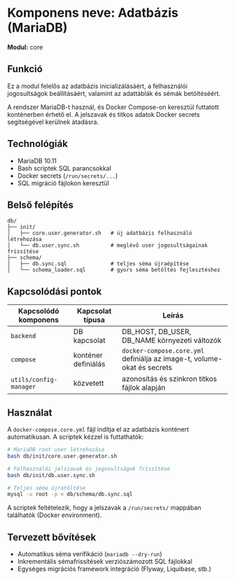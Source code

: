 # Komponens neve: Adatbázis (MariaDB)

**Modul:** core

## Funkció

Ez a modul felelős az adatbázis inicializálásáért, a felhasználói jogosultságok beállításáért, valamint az adattáblák és sémák betöltéséért.

A rendszer MariaDB-t használ, és Docker Compose-on keresztül futtatott konténerben érhető el. A jelszavak és titkos adatok Docker secrets segítségével kerülnek átadásra.

## Technológiák

- MariaDB 10.11
- Bash scriptek SQL parancsokkal
- Docker secrets (`/run/secrets/...`)
- SQL migráció fájlokon keresztül

## Belső felépítés

```
db/
├── init/
│   ├── core.user.generator.sh   # új adatbázis felhasználó létrehozása
│   └── db.user.sync.sh          # meglévő user jogosultságainak frissítése
├── schema/
│   ├── db.sync.sql              # teljes séma újraépítése
│   └── schema_loader.sql        # gyors séma betöltés fejlesztéshez
```

## Kapcsolódási pontok

| Kapcsolódó komponens   | Kapcsolat típusa | Leírás |
|--------------------|------------------|--------|
| `backend`          | DB kapcsolat     | DB_HOST, DB_USER, DB_NAME környezeti változók |
| `compose`          | konténer definiálás | `docker-compose.core.yml` definiálja az image-t, volume-okat és secrets |
| `utils/config-manager` | közvetett      | azonosítás és szinkron titkos fájlok alapján |

## Használat

A `docker-compose.core.yml` fájl indítja el az adatbázis konténert automatikusan. A scriptek kézzel is futtathatók:

```bash
# MariaDB root user létrehozása
bash db/init/core.user.generator.sh

# Felhasználói jelszavak és jogosultságok frissítése
bash db/init/db.user.sync.sh

# Teljes séma újratöltése
mysql -u root -p < db/schema/db.sync.sql
```

A scriptek feltételezik, hogy a jelszavak a `/run/secrets/` mappában találhatók (Docker environment).

## Tervezett bővítések

- Automatikus séma verifikáció (`mariadb --dry-run`)
- Inkrementális sémafrissítések verziószámozott SQL fájlokkal
- Egységes migrációs framework integráció (Flyway, Liquibase, stb.)
